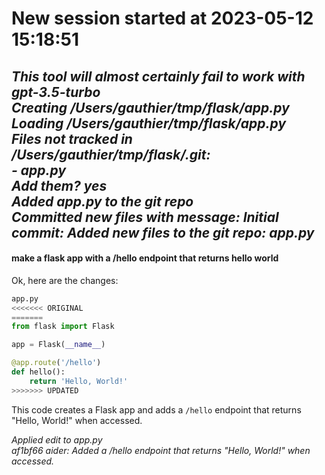 
# New session started at 2023-05-12 15:18:51

*This tool will almost certainly fail to work with gpt-3.5-turbo*  
*Creating /Users/gauthier/tmp/flask/app.py*  
*Loading /Users/gauthier/tmp/flask/app.py*  
*Files not tracked in /Users/gauthier/tmp/flask/.git:*  
*- app.py*  
*Add them? yes*  
*Added app.py to the git repo*  
*Committed new files with message: Initial commit: Added new files to the git repo: app.py*  
---
#### make a flask app with a /hello endpoint that returns hello world  

Ok, here are the changes:

```python
app.py
<<<<<<< ORIGINAL
=======
from flask import Flask

app = Flask(__name__)

@app.route('/hello')
def hello():
    return 'Hello, World!'
>>>>>>> UPDATED
```

This code creates a Flask app and adds a `/hello` endpoint that returns "Hello, World!" when accessed.

*Applied edit to app.py*  
*af1bf66 aider: Added a /hello endpoint that returns "Hello, World!" when accessed.*  
